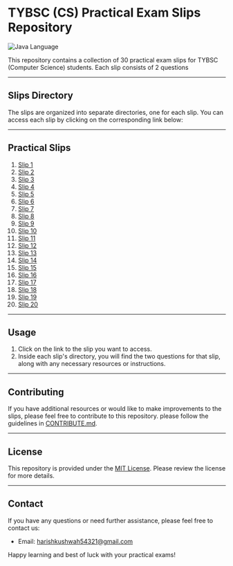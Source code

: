 # TYBSC (CS) Practical Exam Slips Repository

![Java Language](https://img.shields.io/badge/Language-Java-blue.svg)

This repository contains a collection of 30 practical exam slips for TYBSC (Computer Science) students. Each slip consists of 2 questions

---

## Slips Directory

The slips are organized into separate directories, one for each slip. You can access each slip by clicking on the corresponding link below:

---

## Practical Slips
1. [Slip 1](https://github.com/Harish-Kushwah/java-practical-exercises/tree/slips/practicals/slip1)
2. [Slip 2](https://github.com/Harish-Kushwah/java-practical-exercises/tree/slips/practicals/slip2)
3. [Slip 3](https://github.com/Harish-Kushwah/java-practical-exercises/tree/slips/practicals/slip3)
4. [Slip 4](https://github.com/Harish-Kushwah/java-practical-exercises/tree/slips/practicals/slip4)
5. [Slip 5](https://github.com/Harish-Kushwah/java-practical-exercises/tree/slips/practicals/slip6)
6. [Slip 6](https://github.com/Harish-Kushwah/java-practical-exercises/tree/slips/practicals/slip7)
7. [Slip 7](https://github.com/Harish-Kushwah/java-practical-exercises/tree/slips/practicals/slip8)
8. [Slip 8](https://github.com/Harish-Kushwah/java-practical-exercises/tree/slips/practicals/slip9)
9. [Slip 9](https://github.com/Harish-Kushwah/java-practical-exercises/tree/slips/practicals/slip10)
10. [Slip 10](https://github.com/Harish-Kushwah/java-practical-exercises/tree/slips/practicals/slip11)
11. [Slip 11](https://github.com/Harish-Kushwah/java-practical-exercises/tree/slips/practicals/slip12)
12. [Slip 12](https://github.com/Harish-Kushwah/java-practical-exercises/tree/slips/practicals/slip1)
13. [Slip 13](https://github.com/Harish-Kushwah/java-practical-exercises/tree/slips/practicals/slip13)
14. [Slip 14](https://github.com/Harish-Kushwah/java-practical-exercises/tree/slips/practicals/slip14)
15. [Slip 15](https://github.com/Harish-Kushwah/java-practical-exercises/tree/slips/practicals/slip15)
16. [Slip 16](https://github.com/Harish-Kushwah/java-practical-exercises/tree/slips/practicals/slip16)
17. [Slip 17](https://github.com/Harish-Kushwah/java-practical-exercises/tree/slips/practicals/slip17)
18. [Slip 18](https://github.com/Harish-Kushwah/java-practical-exercises/tree/slips/practicals/slip18)
19. [Slip 19](https://github.com/Harish-Kushwah/java-practical-exercises/tree/slips/practicals/slip19)
20. [Slip 20](https://github.com/Harish-Kushwah/java-practical-exercises/tree/slips/practicals/slip20)



---
## Usage

1. Click on the link to the slip you want to access.
2. Inside each slip's directory, you will find the two questions for that slip, along with any necessary resources or instructions.
---
## Contributing

If you have additional resources or would like to make improvements to the slips, please feel free to contribute to this repository.  please follow the guidelines in [CONTRIBUTE.md](https://github.com/Harish-Kushwah/Data-Structures-and-Algorithms-C/blob/slips/contribute.md).

---

## License

This repository is provided under the [MIT License](/LICENSE). Please review the license for more details.

---

## Contact

If you have any questions or need further assistance, please feel free to contact us:
- Email: [harishkushwah54321@gmail.com](mailto:harishkushwah5421@gmail.com)

Happy learning and best of luck with your practical exams!
